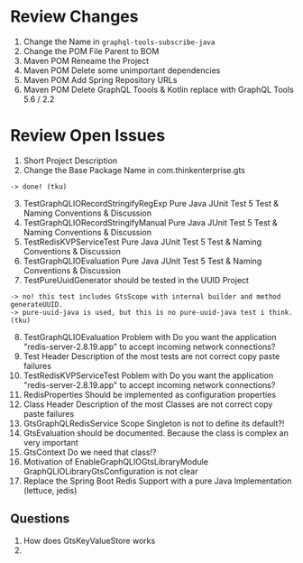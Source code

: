 # Review Changes 

1. Change the Name in ```graphql-tools-subscribe-java``` 
2. Change the POM File Parent to BOM 
3. Maven POM Reneame the Project 
3. Maven POM Delete some unimportant dependencies 
4. Maven POM Add Spring Repository URLs 
5. Maven POM Delete GraphQL Toools & Kotlin replace with GraphQL Tools 5.6 / 2.2 



# Review Open Issues 
1. Short Project Description
2. Change the Base Package Name in com.thinkenterprise.gts 
```
-> done! (tku)
```
3. TestGraphQLIORecordStringifyRegExp Pure Java JUnit Test 5 Test & Naming Conventions & Discussion  
4. TestGraphQLIORecordStringifyManual Pure Java JUnit Test 5 Test & Naming Conventions & Discussion  
5. TestRedisKVPServiceTest Pure Java JUnit Test 5 Test & Naming Conventions & Discussion 
6. TestGraphQLIOEvaluation Pure Java JUnit Test 5 Test & Naming Conventions & Discussion 
7. TestPureUuidGenerator should be tested in the UUID Project 
```
-> no! this test includes GtsScope with internal builder and method generateUUID.
-> pure-uuid-java is used, but this is no pure-uuid-java test i think. (tku)
```
8. TestGraphQLIOEvaluation Problem with Do you want the application "redis-server-2.8.19.app" to accept incoming network connections?
9. Test Header Description of the most tests are not correct copy paste failures 
10. TestRedisKVPServiceTest Poblem with Do you want the application "redis-server-2.8.19.app" to accept incoming network connections?
11. RedisProperties Should be implemented as configuration properties 
12. Class Header Description of the most Classes are not correct copy paste failures 
13. GtsGraphQLRedisService Scope Singleton is not to define its default?! 
14. GtsEvaluation should be documented. Because the class is complex an very important 
15. GtsContext Do we need that class!? 
16. Motivation of EnableGraphQLIOGtsLibraryModule GraphQLIOLibraryGtsConfiguration is not clear 
17. Replace the Spring Boot Redis Support with a pure Java Implementation (lettuce, jedis) 


## Questions 

1. How does GtsKeyValueStore works 
2. 


